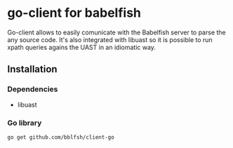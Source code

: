 # go-client for babelfish

Go-client allows to easily comunicate with the Babelfish server to parse the any source code.
It's also integrated with libuast so it is possible to run xpath queries agains the UAST in an idiomatic way.



## Installation

### Dependencies

- libuast

### Go library
```
go get github.com/bblfsh/client-go
```




